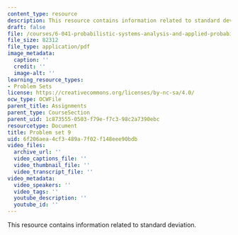 ```yaml
---
content_type: resource
description: This resource contains information related to standard deviation.
draft: false
file: /courses/6-041-probabilistic-systems-analysis-and-applied-probability-fall-2010/6f206aea4cf3489a7f02f148eee90bdb_MIT6_041F10_assn09.pdf
file_size: 82312
file_type: application/pdf
image_metadata:
  caption: ''
  credit: ''
  image-alt: ''
learning_resource_types:
- Problem Sets
license: https://creativecommons.org/licenses/by-nc-sa/4.0/
ocw_type: OCWFile
parent_title: Assignments
parent_type: CourseSection
parent_uid: 1c873555-0503-f79e-f7c3-98c2a7390ebc
resourcetype: Document
title: Problem set 9
uid: 6f206aea-4cf3-489a-7f02-f148eee90bdb
video_files:
  archive_url: ''
  video_captions_file: ''
  video_thumbnail_file: ''
  video_transcript_file: ''
video_metadata:
  video_speakers: ''
  video_tags: ''
  youtube_description: ''
  youtube_id: ''
---
```

This resource contains information related to standard deviation.